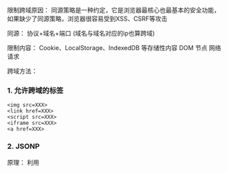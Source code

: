 限制跨域原因：
    同源策略是一种约定，它是浏览器最核心也最基本的安全功能，如果缺少了同源策略，浏览器很容易受到XSS、CSRF等攻击

同源： 协议+域名+端口 (域名与域名对应的ip也算跨域)
    
限制内容：
    Cookie、LocalStorage、IndexedDB 等存储性内容
    DOM 节点
    网络请求

跨域方法：
### 1. 允许跨域的标签
```
<img src=XXX>
<link href=XXX>
<script src=XXX>
<iframe src=XXX>
<a href=XXX> 
```

### 2. JSONP
原理：
    利用 <script> 标签没有跨域限制的漏洞，网页可以得到从其他来源动态产生的 JSON 数据 （跨域请求）
    JSONP请求一定需要对方的服务器做支持才可以。
优缺点：
    简单兼容性好，可用于解决主流浏览器的跨域数据访问的问题;
    仅支持get方法具有局限性,不安全可能会遭受XSS攻击

### 3. CORS
原理：
    CORS 需要浏览器和后端同时支持。IE 8 和 9 需要通过 XDomainRequest 来实现
    浏览器会自动进行 CORS 通信，实现 CORS 通信的关键是后端。只要后端实现了 CORS，就实现了跨域。
    服务端设置 *Access-Control-Allow-Origin* 就可以开启 CORS。 
    该属性表示哪些域名可以访问资源，如果设置通配符则表示所有网站都可以访问资源。
实现：
    (1) 简单请求 (服务端设置好跨域域名后，简单请求便可跨域)
        Method： GET，HEAD，POST
        Content-Type： text/plain， multipart/form-data，application/x-www-form-urlencoded  
    (2) 复杂请求
        在正式通信之前，增加一次HTTP查询请求，称为"预检"请求,该请求是 *Option* 方法;
        通过该请求来知道服务端是否允许跨域请求; 

### 4. postMessage
原理：
    postMessage是HTML5 XMLHttpRequest Level 2中的API，且是为数不多可以跨域操作的window属性之一。
    可用于解决以下方面的问题：
        页面和其打开的新窗口的数据传递
        多窗口之间消息传递
        页面与嵌套的iframe消息传递
        上面三个场景的跨域数据传递
实现：
    postMessage()方法允许来自不同源的脚本采用异步方式进行有限的通信，可以实现跨文本档、多窗口、跨域消息传递。
    ```
    otherWindow.postMessage(message, targetOrigin, [transfer]);
    ```
    message: 将要发送到其他 window 的数据。
    targetOrigin:
        通过窗口的 origin 属性来指定哪些窗口能接收到消息事件，其值可以是字符串"*"（表示无限制）或者一个URI。
        在发送消息的时候，如果目标窗口的协议、主机地址或端口这三者的任意一项不匹配 targetOrigin 提供的值，
        那么消息就不会被发送；只有三者完全匹配，消息才会被发送。
    transfer(可选)：
        是一串和 message 同时传递的 Transferable 对象. 
        这些对象的所有权将被转移给消息的接收方，而发送一方将不再保有所有权。

### 5. WebSocket
原理：
    Websocket是HTML5的一个持久化的协议，它实现了浏览器与服务器的全双工通信。
    WebSocket和HTTP都是应用层协议，都基于 TCP 协议。
    WebSocket 是一种双向通信协议，在建立连接之后，WebSocket 的 server 与 client 都能主动向对方发送或接收数据。
    WebSocket 在建立连接时需要借助 HTTP 协议，连接建立好了之后 client 与 server 之间的双向通信就与 HTTP 无关。

### 6. Nginx 反向代理 / Node中间件代理
原理：
    同源策略是浏览器需要遵循的标准，而如果是服务器向服务器请求就无需遵循同源策略。
    代理服务器，需要做以下几个步骤：
        接受客户端请求;
        将 请求 转发给 服务器;
        拿到 服务器 响应 数据;
        将 响应 转发给 客户端;
    通过Nginx配置一个代理服务器（域名与domain1相同，端口不同）做跳板机，反向代理访问domain2接口，
    并且可以顺便修改cookie中domain信息，方便当前域cookie写入，实现跨域登录。

### 7. window.name & iframe
原理：
    window.name 值在不同的页面（甚至不同域名）加载后依旧存在，并且可以支持非常长的 name 值（2MB）
    
### 8. location.hash & iframe
原理：
    利用iframe的location.hash传值，相同域之间直接js访问来通信。
    
### 9. document.domain & iframe
原理：
    该方式只能用于二级域名相同的情况下，比如 a.test.com 和 b.test.com 适用于该方式。
    两个页面都通过js强制设置document.domain为基础主域，就实现了同域
